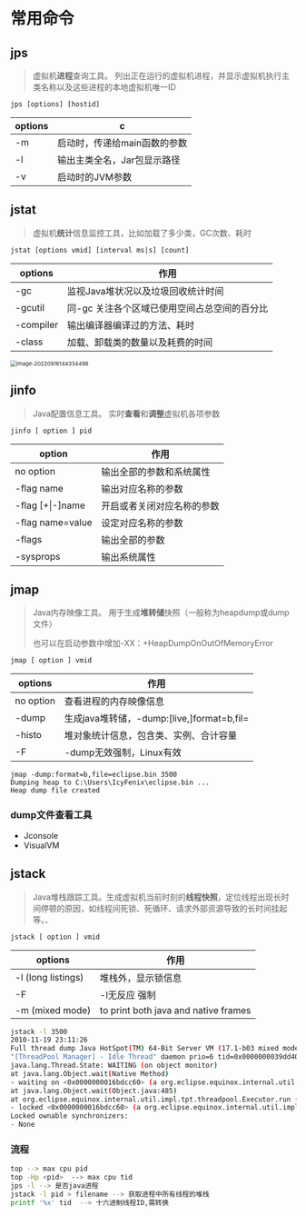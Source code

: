 # 常用命令

## jps

> 虚拟机**进程**查询工具。 列出正在运行的虚拟机进程，并显示虚拟机执行主类名称以及这些进程的本地虚拟机唯一ID

```shell
jps [options] [hostid]
```

| options | c                            |
| ------- | ---------------------------- |
| -m      | 启动时，传递给main函数的参数 |
| -l      | 输出主类全名，Jar包显示路径  |
| -v      | 启动时的JVM参数              |

## jstat

> 虚拟机**统计**信息监控工具，比如加载了多少类，GC次数、耗时

```shell
jstat [options vmid] [interval ms|s] [count] 
```

| options   | 作用                                         |
| --------- | -------------------------------------------- |
| -gc       | 监视Java堆状况以及垃圾回收统计时间           |
| -gcutil   | 同-gc 关注各个区域已使用空间占总空间的百分比 |
| -compiler | 输出编译器编译过的方法、耗时                 |
| -class    | 加载、卸载类的数量以及耗费的时间             |

<img src="https://vip2.loli.io/2022/09/16/VJER5g3rftNW26i.png" alt="image-20220916144334498" style="zoom:67%;" />

## jinfo

> Java配置信息工具。 实时**查看**和**调整**虚拟机各项参数

```
jinfo [ option ] pid
```

| option           | 作用                       |
| ---------------- | -------------------------- |
| no option        | 输出全部的参数和系统属性   |
| -flag  name      | 输出对应名称的参数         |
| -flag [+\|-]name | 开启或者关闭对应名称的参数 |
| -flag name=value | 设定对应名称的参数         |
| -flags           | 输出全部的参数             |
| -sysprops        | 输出系统属性               |

## jmap

> Java内存映像工具。 用于生成**堆转储**快照（一般称为heapdump或dump文件）
>
> 也可以在启动参数中增加-XX：+HeapDumpOnOutOfMemoryError

```
jmap [ option ] vmid
```

| options   | 作用                                                 |
| --------- | ---------------------------------------------------- |
| no option | 查看进程的内存映像信息                               |
| -dump     | 生成java堆转储，-dump:[live,]format=b,fil=<filename> |
| -histo    | 堆对象统计信息，包含类、实例、合计容量               |
| -F        | -dump无效强制，Linux有效                             |

```shell
jmap -dump:format=b,file=eclipse.bin 3500
Dumping heap to C:\Users\IcyFenix\eclipse.bin ...
Heap dump file created
```

### dump文件查看工具

+ Jconsole
+ VisualVM

## jstack

> Java堆栈跟踪工具。生成虚拟机当前时刻的**线程快照**，定位线程出现长时间停顿的原因，如线程间死锁、死循环、请求外部资源导致的长时间挂起等。、

```shell
jstack [ option ] vmid
```

| options            | 作用                                 |
| ------------------ | ------------------------------------ |
| -l (long listings) | 堆栈外，显示锁信息                   |
| -F                 | -l无反应 强制                        |
| -m (mixed mode)    | to print both java and native frames |

```sh
jstack -l 3500
2010-11-19 23:11:26
Full thread dump Java HotSpot(TM) 64-Bit Server VM (17.1-b03 mixed mode):
"[ThreadPool Manager] - Idle Thread" daemon prio=6 tid=0x0000000039dd4000 nid= 0xf50 in Object.wait() [0x000000003c96f000]
java.lang.Thread.State: WAITING (on object monitor)
at java.lang.Object.wait(Native Method)
- waiting on <0x0000000016bdcc60> (a org.eclipse.equinox.internal.util.impl.tpt.threadpool.Executor)
at java.lang.Object.wait(Object.java:485)
at org.eclipse.equinox.internal.util.impl.tpt.threadpool.Executor.run (Executor. java:106)
- locked <0x0000000016bdcc60> (a org.eclipse.equinox.internal.util.impl.tpt.threadpool.Executor)
Locked ownable synchronizers:
- None
```

### 流程

```sh
top --> max cpu pid 
top -Hp <pid>  --> max cpu tid
jps -l --> 是否java进程
jstack -l pid > filename --> 获取进程中所有线程的堆栈
printf '%x' tid  --> 十六进制线程ID,需转换
```

